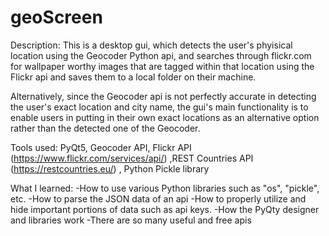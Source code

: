 # geoScreen
Description:
This is a desktop gui, which detects the user's phyisical location using the Geocoder Python api, and searches through flickr.com for wallpaper worthy images that are tagged within that location using the Flickr api and saves them to a local folder on their machine.

Alternatively, since the Geocoder api is not perfectly accurate in detecting the user's exact location and city name, the gui's main functionality is to enable users in putting in their own exact locations as an alternative option rather than the detected one of the Geocoder.

Tools used: PyQt5, Geocoder API, Flickr API (https://www.flickr.com/services/api/) ,REST Countries API (https://restcountries.eu/) , Python Pickle library

What I learned:
-How to use various Python libraries such as "os", "pickle", etc. 
-How to parse the JSON data of an api
-How to properly utilize and hide important portions of data such as api keys.
-How the PyQty designer and libraries work
-There are so many useful and free apis
